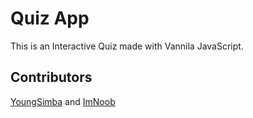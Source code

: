 # Quiz App
This is an Interactive Quiz made with Vannila JavaScript.

## Contributors
[YoungSimba](https://github.com/SarveshJoshi25) and 
[ImNoob](https://github.com/yrohan2002)


